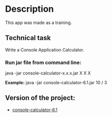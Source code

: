 # Description
This app was made as a training.

## Technical task
Write a Console Application Calculator.

### Run jar file from command line:
java -jar console-calculator-x.x.x.jar X X X

**Example:** java -jar console-calculator-6.1.jar 10 / 3

## Version of the project:
+ [console-calculator-6.1](https://drive.google.com/file/d/0B_FuLrEepxSsRkc2UmsyTktIVVk/view?usp=sharing)
